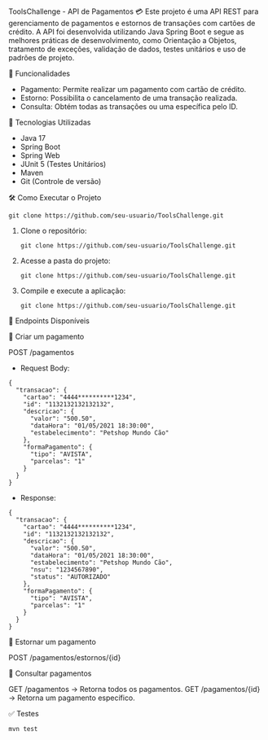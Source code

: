 ToolsChallenge - API de Pagamentos 💳
Este projeto é uma API REST para gerenciamento de pagamentos e estornos de transações com cartões de crédito. A API foi desenvolvida utilizando Java Spring Boot e segue as melhores práticas de desenvolvimento, como Orientação a Objetos, tratamento de exceções, validação de dados, testes unitários e uso de padrões de projeto.

🚀 Funcionalidades

- Pagamento: Permite realizar um pagamento com cartão de crédito.
- Estorno: Possibilita o cancelamento de uma transação realizada.
- Consulta: Obtém todas as transações ou uma específica pelo ID.

📌 Tecnologias Utilizadas

- Java 17
- Spring Boot
- Spring Web
- JUnit 5 (Testes Unitários)
- Maven
- Git (Controle de versão)

🛠 Como Executar o Projeto

    git clone https://github.com/seu-usuario/ToolsChallenge.git

1. Clone o repositório:

    `git clone https://github.com/seu-usuario/ToolsChallenge.git`

2. Acesse a pasta do projeto:

    `git clone https://github.com/seu-usuario/ToolsChallenge.git`

3. Compile e execute a aplicação:

    `git clone https://github.com/seu-usuario/ToolsChallenge.git`


📌 Endpoints Disponíveis

🔹 Criar um pagamento

POST /pagamentos

- Request Body:

```
{
  "transacao": {
    "cartao": "4444**********1234",
    "id": "1132132132132132",
    "descricao": {
      "valor": "500.50",
      "dataHora": "01/05/2021 18:30:00",
      "estabelecimento": "Petshop Mundo Cão"
    },
    "formaPagamento": {
      "tipo": "AVISTA",
      "parcelas": "1"
    }
  }
}

```

- Response:

```
{
  "transacao": {
    "cartao": "4444**********1234",
    "id": "1132132132132132",
    "descricao": {
      "valor": "500.50",
      "dataHora": "01/05/2021 18:30:00",
      "estabelecimento": "Petshop Mundo Cão",
      "nsu": "1234567890",
      "status": "AUTORIZADO"
    },
    "formaPagamento": {
      "tipo": "AVISTA",
      "parcelas": "1"
    }
  }
}

```

🔹 Estornar um pagamento

POST /pagamentos/estornos/{id}

🔹 Consultar pagamentos

GET /pagamentos → Retorna todos os pagamentos.
GET /pagamentos/{id} → Retorna um pagamento específico.

✅ Testes

    mvn test
